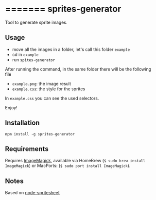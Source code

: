 =======
sprites-generator
=================

Tool to generate sprite images.


## Usage

* move all the images in a folder, let's call this folder `example`
* cd in `example`
* run `spites-generator`

After running the command, in the same folder there will be the following file
* `example.png`: the image result
* `example.css`: the style for the sprites

In `example.css` you can see the used selectors.

Enjoy!

## Installation

```
npm install -g sprites-generator
```

## Requirements

Requires [ImageMagick](http://www.imagemagick.org), available via HomeBrew (`$ sudo brew install ImageMagick`) or MacPorts: (`$ sudo port install ImageMagick`).

## Notes

Based on [node-spritesheet](https://raw.github.com/richardbutler/node-spritesheet)





